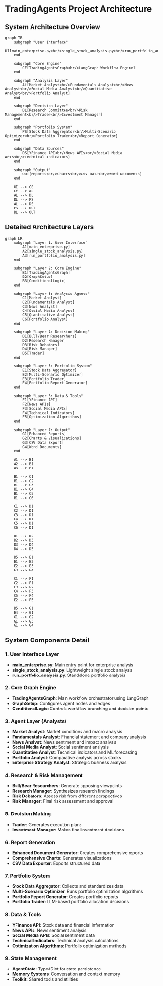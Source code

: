 # TradingAgents Project Architecture

## System Architecture Overview

```mermaid
graph TB
    subgraph "User Interface"
        UI[main_enterprise.py<br/>single_stock_analysis.py<br/>run_portfolio_analysis.py]
    end
    
    subgraph "Core Engine"
        CE[TradingAgentsGraph<br/>LangGraph Workflow Engine]
    end
    
    subgraph "Analysis Layer"
        AL[Market Analyst<br/>Fundamentals Analyst<br/>News Analyst<br/>Social Media Analyst<br/>Quantitative Analyst<br/>Portfolio Analyst]
    end
    
    subgraph "Decision Layer"
        DL[Research Committee<br/>Risk Management<br/>Trader<br/>Investment Manager]
    end
    
    subgraph "Portfolio System"
        PS[Stock Data Aggregator<br/>Multi-Scenario Optimizer<br/>Portfolio Trader<br/>Report Generator]
    end
    
    subgraph "Data Sources"
        DS[YFinance API<br/>News APIs<br/>Social Media APIs<br/>Technical Indicators]
    end
    
    subgraph "Output"
        OUT[Reports<br/>Charts<br/>CSV Data<br/>Word Documents]
    end
    
    UI --> CE
    CE --> AL
    AL --> DL
    DL --> PS
    AL --> DS
    PS --> OUT
    DL --> OUT
```

## Detailed Architecture Layers

```mermaid
graph LR
    subgraph "Layer 1: User Interface"
        A1[main_enterprise.py]
        A2[single_stock_analysis.py]
        A3[run_portfolio_analysis.py]
    end
    
    subgraph "Layer 2: Core Engine"
        B1[TradingAgentsGraph]
        B2[GraphSetup]
        B3[ConditionalLogic]
    end
    
    subgraph "Layer 3: Analysis Agents"
        C1[Market Analyst]
        C2[Fundamentals Analyst]
        C3[News Analyst]
        C4[Social Media Analyst]
        C5[Quantitative Analyst]
        C6[Portfolio Analyst]
    end
    
    subgraph "Layer 4: Decision Making"
        D1[Bull/Bear Researchers]
        D2[Research Manager]
        D3[Risk Debators]
        D4[Risk Manager]
        D5[Trader]
    end
    
    subgraph "Layer 5: Portfolio System"
        E1[Stock Data Aggregator]
        E2[Multi-Scenario Optimizer]
        E3[Portfolio Trader]
        E4[Portfolio Report Generator]
    end
    
    subgraph "Layer 6: Data & Tools"
        F1[YFinance API]
        F2[News APIs]
        F3[Social Media APIs]
        F4[Technical Indicators]
        F5[Optimization Algorithms]
    end
    
    subgraph "Layer 7: Output"
        G1[Enhanced Reports]
        G2[Charts & Visualizations]
        G3[CSV Data Export]
        G4[Word Documents]
    end
    
    A1 --> B1
    A2 --> B1
    A3 --> E1
    
    B1 --> C1
    B1 --> C2
    B1 --> C3
    B1 --> C4
    B1 --> C5
    B1 --> C6
    
    C1 --> D1
    C2 --> D1
    C3 --> D1
    C4 --> D1
    C5 --> D1
    C6 --> D1
    
    D1 --> D2
    D2 --> D3
    D3 --> D4
    D4 --> D5
    
    D5 --> E1
    E1 --> E2
    E2 --> E3
    E3 --> E4
    
    C1 --> F1
    C2 --> F1
    C3 --> F2
    C4 --> F3
    C5 --> F4
    E2 --> F5
    
    D5 --> G1
    E4 --> G1
    G1 --> G2
    G1 --> G3
    G1 --> G4
```

## System Components Detail

### 1. User Interface Layer
- **main_enterprise.py**: Main entry point for enterprise analysis
- **single_stock_analysis.py**: Lightweight single stock analysis
- **run_portfolio_analysis.py**: Standalone portfolio analysis

### 2. Core Graph Engine
- **TradingAgentsGraph**: Main workflow orchestrator using LangGraph
- **GraphSetup**: Configures agent nodes and edges
- **ConditionalLogic**: Controls workflow branching and decision points

### 3. Agent Layer (Analysts)
- **Market Analyst**: Market conditions and macro analysis
- **Fundamentals Analyst**: Financial statement and company analysis
- **News Analyst**: News sentiment and impact analysis
- **Social Media Analyst**: Social sentiment analysis
- **Quantitative Analyst**: Technical indicators and ML forecasting
- **Portfolio Analyst**: Comparative analysis across stocks
- **Enterprise Strategy Analyst**: Strategic business analysis

### 4. Research & Risk Management
- **Bull/Bear Researchers**: Generate opposing viewpoints
- **Research Manager**: Synthesizes research findings
- **Risk Debators**: Assess risk from different perspectives
- **Risk Manager**: Final risk assessment and approval

### 5. Decision Making
- **Trader**: Generates execution plans
- **Investment Manager**: Makes final investment decisions

### 6. Report Generation
- **Enhanced Document Generator**: Creates comprehensive reports
- **Comprehensive Charts**: Generates visualizations
- **CSV Data Exporter**: Exports structured data

### 7. Portfolio System
- **Stock Data Aggregator**: Collects and standardizes data
- **Multi-Scenario Optimizer**: Runs portfolio optimization algorithms
- **Portfolio Report Generator**: Creates portfolio reports
- **Portfolio Trader**: LLM-based portfolio allocation decisions

### 8. Data & Tools
- **YFinance API**: Stock data and financial information
- **News APIs**: News sentiment analysis
- **Social Media APIs**: Social sentiment data
- **Technical Indicators**: Technical analysis calculations
- **Optimization Algorithms**: Portfolio optimization methods

### 9. State Management
- **AgentState**: TypedDict for state persistence
- **Memory Systems**: Conversation and context memory
- **Toolkit**: Shared tools and utilities